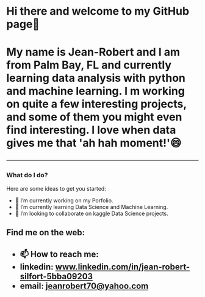 

<h1>Hi there and welcome to my GitHub page👋<h1>

My name is Jean-Robert and I am from Palm Bay, FL and currently learning data analysis with python and machine learning.  I m working on quite a few interesting projects, and some of them you might even find interesting.  I love when data gives me that 'ah hah moment!'😄

---


### What do I do?

Here are some ideas to get you started:

- 🔭 I’m currently working on my Porfolio.
- 🌱 I’m currently learning Data Science and Machine Learning.
- 👯 I’m looking to collaborate on kaggle Data Science projects.


<h2> Find me on the web: <h2>
  
- 📫 How to reach me: 
- linkedin: www.linkedin.com/in/jean-robert-silfort-5bba09203
- email: jeanrobert70@yahoo.com


